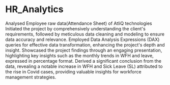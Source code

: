 # HR_Analytics

Analysed Employee raw data(Attendance Sheet) of AtliQ technologies
Initiated the project by comprehensively understanding the client's requirements, followed by meticulous data cleaning and modeling to ensure data accuracy and relevance.
Employed Data Analysis Expressions (DAX) queries for effective data transformation, enhancing the project's depth and insight.
Showcased the project findings through an engaging presentation, highlighting key insights such as the monthly trends in WFH and leave, expressed in percentage format.
Derived a significant conclusion from the data, revealing a notable increase in WFH and Sick Leave (SL) attributed to the rise in Covid cases, providing valuable insights for workforce management strategies.
